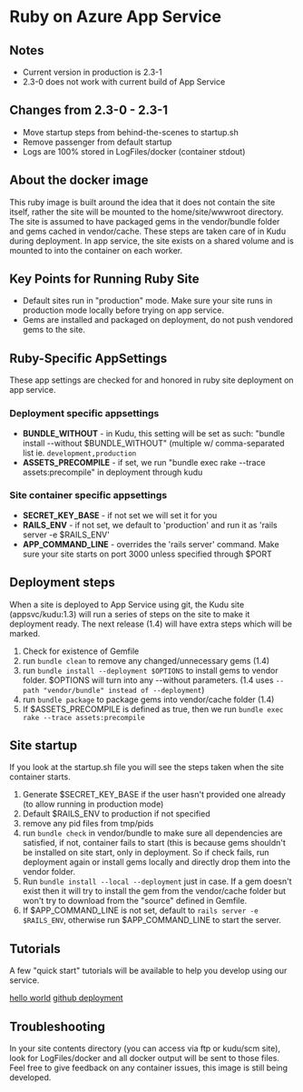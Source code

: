 # Ruby on Azure App Service 
  
## Notes
- Current version in production is 2.3-1
- 2.3-0 does not work with current build of App Service

## Changes from 2.3-0 - 2.3-1 
- Move startup steps from behind-the-scenes to startup.sh 
- Remove passenger from default startup
- Logs are 100% stored in LogFiles/docker (container stdout)

## About the docker image
This ruby image is built around the idea that it does not contain the site itself, rather the site will be mounted to the home/site/wwwroot directory. The site is assumed to have packaged gems in the vendor/bundle folder and gems cached in vendor/cache. These steps are taken care of in Kudu during deployment. In app service, the site exists on a shared volume and is mounted to into the container on each worker. 

## Key Points for Running Ruby Site
- Default sites run in "production" mode. Make sure your site runs in production mode locally before trying on app service. 
- Gems are installed and packaged on deployment, do not push vendored gems to the site. 

## Ruby-Specific AppSettings
These app settings are checked for and honored in ruby site deployment on app service. 
### Deployment specific appsettings
- **BUNDLE_WITHOUT** - in Kudu, this setting will be set as such: "bundle install --without $BUNDLE_WITHOUT" (multiple w/ comma-separated list ie. `development,production`
- **ASSETS_PRECOMPILE** - if set, we run "bundle exec rake --trace assets:precompile" in deployment through kudu
### Site container specific appsettings
- **SECRET_KEY_BASE** - if not set we will set it for you
- **RAILS_ENV** - if not set, we default to 'production' and run it as 'rails server -e $RAILS_ENV'
- **APP_COMMAND_LINE** - overrides the 'rails server' command. Make sure your site starts on port 3000 unless specified through $PORT

## Deployment steps 
When a site is deployed to App Service using git, the Kudu site (appsvc/kudu:1.3) will run a series of steps on the site to make it deployment ready. The next release (1.4) will have extra steps which will be marked.  
1. Check for existence of Gemfile
2. run `bundle clean` to remove any changed/unnecessary gems (1.4)
3. run `bundle install --deployment $OPTIONS` to install gems to vendor folder. $OPTIONS will turn into any --without parameters. (1.4 uses `--path "vendor/bundle" instead of --deployment`)
4. run `bundle package` to package gems into vendor/cache folder (1.4) 
5. If $ASSETS_PRECOMPILE is defined as true, then we run `bundle exec rake --trace assets:precompile`

## Site startup 
If you look at the startup.sh file you will see the steps taken when the site container starts. 
1. Generate $SECRET_KEY_BASE if the user hasn't provided one already (to allow running in production mode) 
2. Default $RAILS_ENV to production if not specified
3. remove any pid files from tmp/pids
4. run `bundle check` in vendor/bundle to make sure all dependencies are satisfied, if not, container fails to start (this is because gems shouldn't be installed on site start, only in deployment. So if check fails, run deployment again or install gems locally and directly drop them into the vendor folder.
5. Run `bundle install --local --deployment` just in case. If a gem doesn't exist then it will try to install the gem from the vendor/cache folder but won't try to download from the "source" defined in Gemfile. 
6. If $APP_COMMAND_LINE is not set, default to `rails server -e $RAILS_ENV`, otherwise run $APP_COMMAND_LINE to start the server. 

## Tutorials
A few "quick start" tutorials will be available to help you develop using our service.

[hello world](tutorials/hello-world/README.md)
[github deployment](tutorials/github-deploy/README.md)

## Troubleshooting
In your site contents directory (you can access via ftp or kudu/scm site), look for LogFiles/docker and all docker output will be sent to those files. Feel free to give feedback on any container issues, this image is still being developed. 

